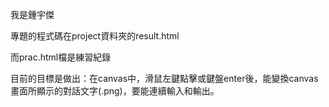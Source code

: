 
我是鍾宇傑

專題的程式碼在project資料夾的result.html

而prac.html檔是練習紀錄

目前的目標是做出：在canvas中，滑鼠左鍵點擊或鍵盤enter後，能變換canvas畫面所顯示的對話文字(.png)，要能連續輸入和輸出。
